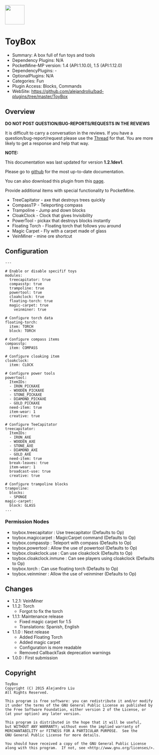 <img src="https://raw.githubusercontent.com/alejandroliu/pocketmine-plugins/master/Media/icon-toy-box.png" style="width:64px;height:64px" width="64" height="64"/>

# ToyBox

* Summary: A box full of fun toys and tools
* Dependency Plugins: N/A
* PocketMine-MP version: 1.4 (API:1.10.0), 1.5 (API:1.12.0)
* DependencyPlugins: -
* OptionalPlugins: N/A
* Categories: Fun
* Plugin Access: Blocks, Commands
* WebSite: https://github.com/alejandroliu/bad-plugins/tree/master/ToyBox

## Overview

<!-- php: $v_forum_thread = "http://forums.pocketmine.net/plugins/toybox.1135/"; -->
<!-- template: prologue.md -->

**DO NOT POST QUESTION/BUG-REPORTS/REQUESTS IN THE REVIEWS**

It is difficult to carry a conversation in the reviews.  If you
have a question/bug-report/request please use the
[Thread](http://forums.pocketmine.net/plugins/toybox.1135/) for
that.  You are more likely to get a response and help that way.

**NOTE:**

This documentation was last updated for version **1.2.1dev1**.

Please go to
[github](https://github.com/alejandroliu/bad-plugins/tree/master/ToyBox)
for the most up-to-date documentation.

You can also download this plugin from this [page](https://github.com/alejandroliu/pocketmine-plugins/releases/tag/ToyBox-1.2.1dev1).

<!-- template-end -->

Provide additional items with special functionality to PocketMine.

* TreeCapitator - axe that destroys trees quickly
* CompassTP - Teleporting compass
* Trampoline - Jump and down blocks
* CloakClock - Clock that gives Invisibility
* PowerTool - pickax that destroys blocks instantly
* Floating Torch - Floating torch that follows you around
* Magic Carpet - Fly with a carpet made of glass
* VeinMiner - mine ore shortcut

## Configuration

	---

	# Enable or disable specifif toys
	modules:
	  treecapitator: true
	  compasstp: true
	  trampoline: true
	  powertool: true
	  cloakclock: true
	  floating-torch: true
	  magic-carpet: true
		veinminer: true

	# Configure torch data
	floating-torch:
	  item: TORCH
	  block: TORCH

	# Configure compass items
	compasstp:
	  item: COMPASS

	# Configure cloaking item
	cloakclock:
	  item: CLOCK

	# Configure power tools
	powertool:
	  ItemIDs:
	  - IRON_PICKAXE
	  - WOODEN_PICKAXE
	  - STONE_PICKAXE
	  - DIAMOND_PICKAXE
	  - GOLD_PICKAXE
	  need-item: true
	  item-wear: 1
	  creative: true

	# Configure TeeCapitator
	treecapitator:
	  ItemIDs:
	  - IRON_AXE
	  - WOODEN_AXE
	  - STONE_AXE
	  - DIAMOND_AXE
	  - GOLD_AXE
	  need-item: true
	  break-leaves: true
	  item-wear: 1
	  broadcast-use: true
	  creative: true

	# Configure trampoline blocks
	trampoline:
	  blocks:
	  - SPONGE
	magic-carpet:
	  block: GLASS
	...

### Permission Nodes

* toybox.treecapitator : Use treecapitator
  (Defaults to Op)
* toybox.magiccarpet : MagicCarpet command
  (Defaults to Op)
* toybox.compasstp : Teleport with compass
  (Defaults to Op)
* toybox.powertool : Allow the use of powertool
  (Defaults to Op)
* toybox.cloakclock.use : Can use cloakclock
  (Defaults to Op)
* toybox.cloakclock.inmune : Can see players using cloakclock
  (Defaults to Op)
* toybox.torch : Can use floating torch
  (Defaults to Op)
* toybox.veinminer : Allow the use of veinminer
  (Defaults to Op)


## Changes

* 1.2.1: VeinMiner
* 1.1.2: Torch
  * Forgot to fix the torch
* 1.1.1: Maintenance release
  * Fixed magic carpet for 1.5
  * Translations: Spanish, English
* 1.1.0 : Next release
  * Added Floating Torch
  * Added magic carpet
  * Configuration is more readable
  * Removed CallbackTask deprecation warnings
* 1.0.0 : First submission

## Copyright

    ToyBox
    Copyright (C) 2015 Alejandro Liu
    All Rights Reserved.

    This program is free software: you can redistribute it and/or modify
    it under the terms of the GNU General Public License as published by
    the Free Software Foundation, either version 2 of the License, or
    (at your option) any later version.

    This program is distributed in the hope that it will be useful,
    but WITHOUT ANY WARRANTY; without even the implied warranty of
    MERCHANTABILITY or FITNESS FOR A PARTICULAR PURPOSE.  See the
    GNU General Public License for more details.

    You should have received a copy of the GNU General Public License
    along with this program.  If not, see <http://www.gnu.org/licenses/>.

